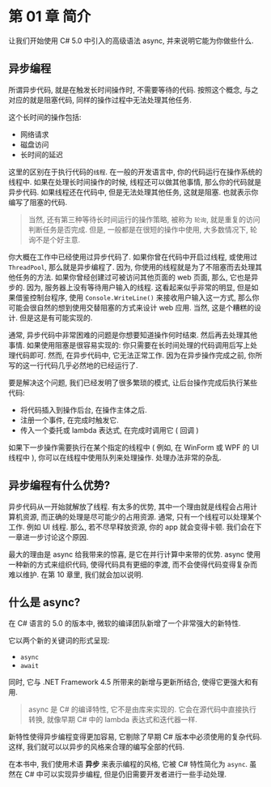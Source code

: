 <!-- Chapter 1 Introduction -->
# 第 01 章 简介

<!-- Let’s start with a high-level introduction to the async feature in C# 5.0, and what it means for you. -->
让我们开始使用 C\# 5.0 中引入的高级语法 async, 并来说明它能为你做些什么.


<!-- Asynchronous Programming -->
## 异步编程

<!-- Code is asynchronous if it starts some long-running operation, but then doesn't wait while it's happening. 
In this way, it is the opposite of blocking code, which sits there, doing nothing, during and operation. -->
所谓异步代码, 就是在触发长时间操作时, 不需要等待的代码. 按照这个概念, 与之对应的就是阻塞代码, 同样的操作过程中无法处理其他任务.

<!-- These long-running operations include: -->
这个长时间的操作包括:

<!-- - Network requires
- Disk accesses
- Delays for a length of time -->
- 网络请求
- 磁盘访问
- 长时间的延迟

<!-- The distinction is all about the thread that's running the code. 
In all widely used programming languages, your code runs inside an operating system thread.
If that thread continue to do other things while the long-running operation is happening, your code is asynchronous.
If the thread is still in your code, but isn't doing any work, it is blocked, and you've written blocking code. 
 -->

这里的区别在于执行代码的`线程`. 在一般的开发语言中, 你的代码运行在操作系统的线程中. 如果在处理长时间操作的时候, 线程还可以做其他事情, 
那么你的代码就是异步代码. 如果线程还在代码中, 但是无法处理其他任务, 这就是阻塞. 也就表示你编写了阻塞的代码.

<!-- 注意:
Of course, there is a third strategy for waiting for long-running operations, called polling, 
where you repeatedly ask whether the job is complete. While it has its place for very short opteations, it's usually a bad idea.
 -->
> 当然, 还有第三种等待长时间运行的操作策略, 被称为 `轮询`, 就是重复的访问判断任务是否完成. 
> 但是, 一般都是在很短的操作中使用, 大多数情况下, 轮询不是个好主意.


<!-- You’ve probably used asynchronous code before in your work. If you’ve ever started a
new thread, or used the ThreadPool, that was asynchronous programming, because the
thread you did it on is free to continue with other things. If you’ve ever made a web
page that a user can access another web page from, that was asynchronous, because
there’s no thread on the web server waiting for the user’s input. That may seem
completely obvious, but think about writing a console app that requests the user’s input
using Console.ReadLine(), and you might be able to imagine an alternative blocking
design for the web. It may have been a terrible design, yes, but it would have been
possible. -->

你大概在工作中已经使用过异步代码了. 如果你曾在代码中开启过线程, 或使用过 `ThreadPool`, 那么就是异步编程了.
因为, 你使用的线程就是为了不阻塞而去处理其他任务的方法. 
如果你曾经创建过可被访问其他页面的 web 页面, 那么, 它也是异步的. 
因为, 服务器上没有等待用户输入的线程.
这看起来似乎非常的明显, 但是如果借鉴控制台程序, 使用 `Console.WriteLine()` 来接收用户输入这一方式, 
那么你可能会很自然的想到使用交替阻塞的方式来设计 web 应用. 当然, 这是个糟糕的设计. 但是这是有可能实现的.


<!-- The difficulty with asynchronous code is that, quite often, you want to know when an
operation is finished. Then you want to do something else. This is trivially easy to do
in blocking code: you can just write another line of code below the long-running call.
In the asynchronous world, however, this doesn’t work, because your next line will
almost certainly run before the asynchronous operation has finished. -->

通常, 异步代码中非常困难的问题是你想要知道操作何时结束. 然后再去处理其他事情. 
如果使用阻塞是很容易实现的: 你只需要在长时间处理的代码调用后写上处理代码即可. 
然而, 在异步代码中, 它无法正常工作. 因为在异步操作完成之前, 你所写的这一行代码几乎必然地的已经运行了.

<!-- To solve this, we have invented a menagerie of patterns to run some code after a background operation completes: -->
要是解决这个问题, 我们已经发明了很多繁琐的模式, 让后台操作完成后执行某些代码:

<!-- - Inserting the code into the background operation, after the main body of the
operation
- Signing up to an event that fires on completion
- Passing a delegate or lambda to execute after completion (a callback -->

- 将代码插入到操作后台, 在操作主体之后.
- 注册一个事件, 在完成时触发它.
- 传入一个委托或 lambda 表达式, 在完成时调用它 ( 回调 )

<!-- If that next operation needs to execute on a particular thread (for example, a WinForms or WPF UI thread), you also need to deal with queuing the operation on that
thread. It’s all very messy. -->
如果下一步操作需要执行在某个指定的线程中 ( 例如, 在 WinForm 或 WPF 的 UI 线程中 ), 你可以在线程中使用队列来处理操作.
处理办法非常的杂乱.



<!-- What’s So Great About Asynchronous Code? -->
## 异步编程有什么优势?

<!-- Asynchronous code frees up the thread it was started on. That’s really good for lots of
reasons. For one thing, threads take up resources on your machine, and using fewer
resources is always good. Often, there’s only one thread that’s able to do a certain job,
like the UI thread, and if you don’t release it quickly, your app becomes unresponsive.
We’ll talk more about these reasons in the next chapter. -->

异步代码从一开始就解放了线程. 有太多的优势, 其中一个理由就是线程会占用计算机资源, 而正确的处理是尽可能少的占用资源.
通常, 只有一个线程可以处理某个工作. 例如 UI 线程. 那么, 若不尽早释放资源, 你的 app 就会变得卡顿.
我们会在下一章进一步讨论这个原因.


<!-- The biggest reason that I’m excited about async is the opportunity it provides to take
advantage of parallel computing. Async makes it reasonable to structure your program
in new ways, with much finer-grain parallelism, without the code becoming complicated and unmaintainable. Chapter 10 will explore this possibility. -->
最大的理由是 async 给我带来的惊喜, 是它在并行计算中来带的优势. async 使用一种新的方式来组织代码, 使得代码具有更细的李渡, 而不会使得代码变得复杂而难以维护.
在第 10 章里, 我们就会加以说明.


<!-- What Is Async? -->
## 什么是 async?

<!-- In version 5.0 of the C# language, the compiler team at Microsoft has added a powerful
new feature. -->

在 C\# 语言的 5.0 的版本中, 微软的编译团队新增了一个非常强大的新特性. 

<!-- It comes in the form of two new keywords: -->

它以两个新的关键词的形式呈现:

- `async`
- `await`

<!-- It also relies on some additions and changes to the .NET Framework 4.5 that power it
and make it useful. -->

同时, 它与 .NET Framework 4.5 所带来的新增与更新所结合, 使得它更强大和有用.


<!-- Async is a feature of the C# compiler that couldn’t have been implemented by a library. It performs a transformation on your source code,
in much the same way that lambdas and iterators do in earlier versions of C#. -->

> async 是 C\# 的编译特性, 它不是由库来实现的. 它会在源代码中直接执行转换, 就像早期 C\# 中的 lambda 表达式和迭代器一样.

<!-- The feature makes asynchronous programming a lot easier by eliminating the need for
complex patterns that were necessary in previous versions of C#. With it, we can reasonably write entire programs in an asynchronous style. -->
新特性使得异步编程变得更加容易, 它剔除了早期 C\# 版本中必须使用的复杂代码. 这样, 我们就可以以异步的风格来合理的编写全部的代码.

<!-- Throughout the book, I’m going to use the term asynchronous to refer to the general
style of programming that is made easier by the C# feature called async. Asynchronous
programming has always been possible in C#, but it involved a lot of manual work
from the programmer. -->
在本书中, 我们使用术语 **异步** 来表示编程的风格, 它被 C\# 特性简化为 `async`. 
虽然在 C\# 中可以实现异步编程, 但是仍旧需要开发者进行一些手动处理.